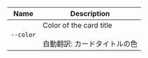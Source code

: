 
| Name | Description |
| --- | --- |
| `--color` | Color of the card title<br /><br />自動翻訳: カードタイトルの色 |

